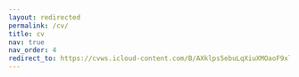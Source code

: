 ```yaml
---
layout: redirected
permalink: /cv/
title: cv
nav: true
nav_order: 4
redirect_to: https://cvws.icloud-content.com/B/AXklps5ebuLqXiuXMOaoF9xluz7pAdZkyRQpbOBt537Dmbnby6XMfIF_/CV_Lukas_Wermuth.pdf?o=AqFlNjV71iI8OEQliClSFswM1EwrcvopmVL0UhLRuJNk&v=1&x=3&a=CAogQh6utuzpLQm2KKiBOEW4hbRGXYRW1vikCHF6blH9Xw0SbRDaiO6RjjEY2uXJk44xIgEAUgRluz7pWgTMfIF_aiZgui9RW8PZREJS67NS3HP-gy49HTHg4kEKUuL0nzXyW_dPieWF43ImHIKyCK_CIERFZiGtiCyisoyxbrNXbQCi_PJQC7osa3z67aZYl1M&e=1687426331&fl=&r=0e6ca292-bb48-462d-864c-ed7bd1bb2109-1&k=MvEsTYOgXZ0i2Th5nielkg&ckc=com.apple.clouddocs&ckz=com.apple.CloudDocs&p=112&s=bj62gQzAX4WuAlwAtHECrZHqAE4&cd=i
---
```

